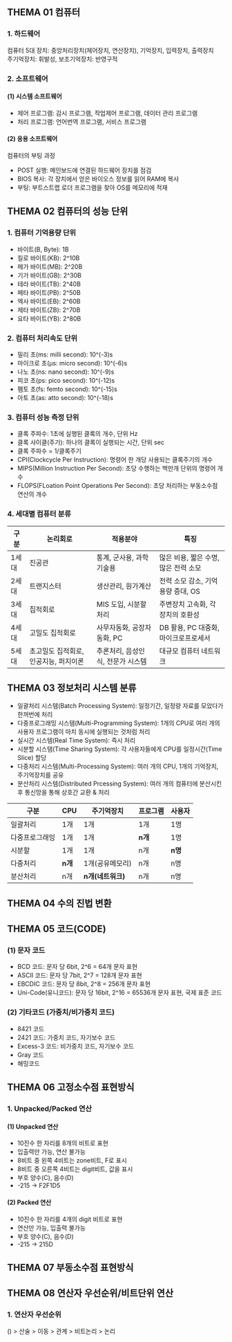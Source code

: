 ## **THEMA 01 컴퓨터**

### 1. 하드웨어  
컴퓨터 5대 장치: 중앙처리장치(제어장치, 연산장치), 기억장치, 입력장치, 출력장치  
주기억장치: 휘발성, 보조기억장치: 반영구적

### 2. 소프트웨어  
#### (1) 시스템 소프트웨어
- 제어 프로그램: 감시 프로그램, 작업제어 프로그램, 데이터 관리 프로그램
- 처리 프로그램: 언어번역 프로그램, 서비스 프로그램

#### (2) 응용 소프트웨어
컴퓨터의 부팅 과정  
- POST 실행: 메인보드에 연결된 하드웨어 장치를 점검
- BIOS 복사: 각 장치에서 얻은 바이오스 정보를 읽어 RAM에 복사
- 부팅: 부트스트랩 로더 프로그램을 찾아 OS를 메모리에 적재



## **THEMA 02 컴퓨터의 성능 단위**

### 1. 컴퓨터 기억용량 단위
- 바이트(B, Byte): 1B
- 킬로 바이트(KB): 2^10B
- 메가 바이트(MB): 2^20B
- 기가 바이트(GB): 2^30B
- 테라 바이트(TB): 2^40B
- 페타 바이트(PB): 2^50B
- 엑사 바이트(EB): 2^60B
- 제타 바이트(ZB): 2^70B
- 요타 바이트(YB): 2^80B

### 2. 컴퓨터 처리속도 단위
- 밀리 초(ms: milli second): 10^(-3)s
- 마이크로 초(μs: micro second): 10^(-6)s
- 나노 초(ns: nano second): 10^(-9)s
- 피코 초(ps: pico second): 10^(-12)s
- 펨토 초(fs: femto second): 10^(-15)s
- 아토 초(as: atto second): 10^(-18)s

### 3. 컴퓨터 성능 측정 단위
- 클록 주파수: 1초에 실행된 클록의 개수, 단위 Hz
- 클록 사이클(주기): 하나의 클록이 실행되는 시간, 단위 sec
- 클록 주파수 = 1/클록주기
- CPI(Clockcycle Per Instruction): 명령어 한 개당 사용되는 클록주기의 개수
- MIPS(Million Instruction Per Second): 초당 수행하는 백만개 단위의 명령어 개수
- FLOPS(FLoation Point Operations Per Second): 초당 처리하는 부동소수점 연산의 개수

### 4. 세대별 컴퓨터 분류
|구분|논리회로|적용분야|특징|
|------|---|---|---|
|1세대|진공관|통계, 군사용, 과학 기술용|많은 비용, 짧은 수명, 많은 전력 소모|
|2세대|트랜지스터|생산관리, 원가계산|전력 소모 감소, 기억용량 증대, OS|
|3세대|집적회로|MIS 도입, 시분할 처리|주변장치 고속화, 각 장치의 호환성|
|4세대|고밀도 집적회로|사무자동화, 공장자동화, PC|DB 활용, PC 대중화, 마이크로프로세서|
|5세대|초고밀도 집적회로, 인공지능, 퍼지이론|추론처리, 음성인식, 전문가 시스템|대규모 컴퓨터 네트워크|



## **THEMA 03 정보처리 시스템 분류**

- 일괄처리 시스템(Batch Processing System): 일정기간, 일정량 자료를 모았다가 한꺼번에 처리
- 다중프로그래밍 시스템(Multi-Programming System): 1개의 CPU로 여러 개의 사용자 프로그램이 마치 동시에 실행되는 것처럼 처리
- 실시간 시스템(Real Time System): 즉시 처리
- 시분할 시스템(Time Sharing System): 각 사용자들에게 CPU를 일정시간(Time Slice) 할당
- 다중처리 시스템(Multi-Processing System): 여러 개의 CPU, 1개의 기억장치, 주기억장치를 공유
- 분산처리 시스템(Distributed Prcessing System): 여러 개의 컴퓨터에 분산시킨 후 통신망을 통해 상호간 교환 & 처리

|구분|CPU|주기억장치|프로그램|사용자|
|-------|---|---|---|---|
|일괄처리|1개|1개|1개|1명|
|다중프로그래밍|1개|1개|**n개**|1명|
|시분할|1개|1개|n개|**n명**|
|다중처리|**n개**|1개(공유메모리)|n개|n명|
|분산처리|n개|**n개(네트워크)**|n개|n명|



## **THEMA 04 수의 진법 변환**



## **THEMA 05 코드(CODE)**

### (1) 문자 코드
- BCD 코드: 문자 당 6bit, 2^6 = 64개 문자 표현
- ASCII 코드: 문자 당 7bit, 2^7 = 128개 문자 표현
- EBCDIC 코드: 문자 당 8bit, 2^8 = 256개 문자 표현
- Uni-Code(유니코드): 문자 당 16bit, 2^16 = 65536개 문자 표현, 국제 표준 코드

### (2) 기타코드 (가중치/비가중치 코드)
- 8421 코드
- 2421 코드: 가중치 코드, 자기보수 코드
- Excess-3 코드: 비가중치 코드, 자기보수 코드
- Gray 코드
- 해밍코드



## **THEMA 06 고정소수점 표현방식**

### 1. Unpacked/Packed 연산
#### (1) Unpacked 연산
- 10진수 한 자리를 8개의 비트로 표현
- 입출력만 가능, 연산 불가능
- 8비트 중 왼쪽 4비트는 zone비트, F로 표시
- 8비트 중 오른쪽 4비트는 digit비트, 값을 표시
- 부호 양수(C), 음수(D)
- -215 → F2F1D5

#### (2) Packed 연산
- 10진수 한 자리를 4개의 digit 비트로 표현
- 연산만 가능, 입출력 불가능
- 부호 양수(C), 음수(D)
- -215 → 215D




## **THEMA 07 부동소수점 표현방식**



## **THEMA 08 연산자 우선순위/비트단위 연산**

### 1. 연산자 우선순위
() > 산술 > 이동 > 관계 > 비트논리 > 논리



